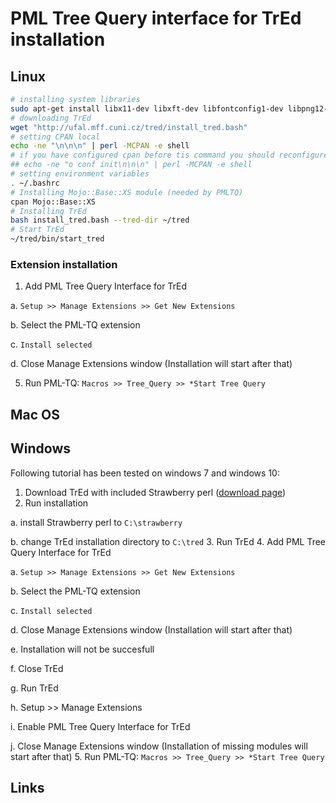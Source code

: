 # PML Tree Query interface for TrEd installation
## Linux

``` bash
# installing system libraries
sudo apt-get install libx11-dev libxft-dev libfontconfig1-dev libpng12-dev zlib1g-dev libxml2-dev
# downloading TrEd
wget "http://ufal.mff.cuni.cz/tred/install_tred.bash"
# setting CPAN local
echo -ne "\n\n\n" | perl -MCPAN -e shell
# if you have configured cpan before tis command you should reconfigure it with
## echo -ne "o conf init\n\n\n" | perl -MCPAN -e shell
# setting environment variables
. ~/.bashrc
# Installing Mojo::Base::XS module (needed by PMLTQ)
cpan Mojo::Base::XS
# Installing TrEd
bash install_tred.bash --tred-dir ~/tred
# Start TrEd
~/tred/bin/start_tred
```
### Extension installation
1. Add PML Tree Query Interface for TrEd

  a. `Setup >> Manage Extensions >> Get New Extensions`

  b. Select the PML-TQ extension
  
  c. `Install selected`
  
  d. Close Manage Extensions window (Installation will start after that)
  
5. Run PML-TQ: `Macros >> Tree_Query >> *Start Tree Query`

## Mac OS
## Windows
Following tutorial has been tested on windows 7 and windows 10:

1. Download TrEd with included Strawberry perl ([download page](http://ufal.mff.cuni.cz/tred/))
2. Run installation

  a. install Strawberry perl to `C:\strawberry`

  b. change TrEd installation directory to `C:\tred`
3. Run TrEd
4. Add PML Tree Query Interface for TrEd

  a. `Setup >> Manage Extensions >> Get New Extensions`

  b. Select the PML-TQ extension
  
  c. `Install selected`
  
  d. Close Manage Extensions window (Installation will start after that)
  
  e. Installation will not be succesfull
  
  f. Close TrEd
  
  g. Run TrEd
  
  h. Setup >> Manage Extensions
  
  i. Enable PML Tree Query Interface for TrEd
  
  j. Close Manage Extensions window (Installation of missing modules will start after that)
5. Run PML-TQ: `Macros >> Tree_Query >> *Start Tree Query`

## Links
